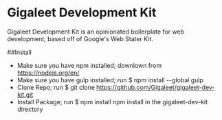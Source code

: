 # Gigaleet Development Kit
Gigaleet Development Kit is an opinionated boilerplate for web development; based off of Google's Web Stater Kit.


##Install
- Make sure you have npm installed; downlown from https://nodejs.org/en/
- Make sure you have gulp installed; run $ npm install --global gulp
- Clone Repo; run $ git clone https://github.com/Gigaleet/gigaleet-dev-kit.git
- Install Package; run $ npm install npm install in the gigaleet-dev-kit directory